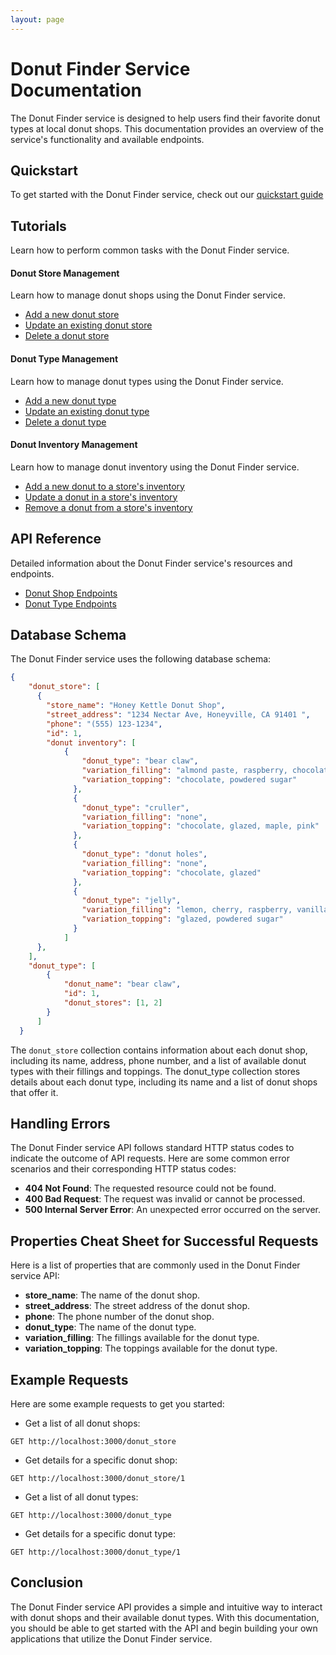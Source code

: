 ```yaml
---
layout: page
---
```


# Donut Finder Service Documentation

The Donut Finder service is designed to help users find their favorite donut types at local donut shops. This documentation provides an overview of the service's functionality and available endpoints.

## Quickstart

To get started with the Donut Finder service, check out our [quickstart guide](api/quickstart.md)

## Tutorials

Learn how to perform common tasks with the Donut Finder service.

#### Donut Store Management

Learn how to manage donut shops using the Donut Finder service.
* [Add a new donut store](tutorials/donut-store/add-new-store.md)
* [Update an existing donut store](tutorials/donut-store/update-a-store.md)
* [Delete a donut store](tutorials/donut-store/delete-store.md)

#### Donut Type Management

Learn how to manage donut types using the Donut Finder service.
* [Add a new donut type](tutorials/donut-type/add-new-donut-type.md)
* [Update an existing donut type](tutorials/donut-type/update-a-donut-type.md)
* [Delete a donut type](tutorials/donut-type/delete-a-donut-type.md)

#### Donut Inventory Management

Learn how to manage donut inventory using the Donut Finder service.
* [Add a new donut to a store's inventory](#)
* [Update a donut in a store's inventory](#)
* [Remove a donut from a store's inventory](#)

## API Reference

Detailed information about the Donut Finder service's resources and endpoints.

* [Donut Shop Endpoints](api/donut-store/index.md)
* [Donut Type Endpoints](api/donut-type/index.md)

## Database Schema
The Donut Finder service uses the following database schema:

```json
{
    "donut_store": [
      {
        "store_name": "Honey Kettle Donut Shop",
        "street_address": "1234 Nectar Ave, Honeyville, CA 91401 ",
        "phone": "(555) 123-1234",
        "id": 1,
        "donut inventory": [
            {
                "donut_type": "bear claw",
                "variation_filling": "almond paste, raspberry, chocolate, vanilla cream",
                "variation_topping": "chocolate, powdered sugar"
              },
              {
                "donut_type": "cruller",
                "variation_filling": "none",
                "variation_topping": "chocolate, glazed, maple, pink"
              },
              {
                "donut_type": "donut holes",
                "variation_filling": "none",
                "variation_topping": "chocolate, glazed"
              },
              {
                "donut_type": "jelly",
                "variation_filling": "lemon, cherry, raspberry, vanilla cream",
                "variation_topping": "glazed, powdered sugar"
              }
            ]
      },
    ],
    "donut_type": [
        {
            "donut_name": "bear claw",
            "id": 1,
            "donut_stores": [1, 2]
        }
      ]
  }
```

The `donut_store` collection contains information about each donut shop, including its name, address, phone number, and a list of available donut types with their fillings and toppings. The donut_type collection stores details about each donut type, including its name and a list of donut shops that offer it.

## Handling Errors
The Donut Finder service API follows standard HTTP status codes to indicate the outcome of API requests. Here are some common error scenarios and their corresponding HTTP status codes:
* **404 Not Found**: The requested resource could not be found.
* **400 Bad Request**: The request was invalid or cannot be processed.
* **500 Internal Server Error**: An unexpected error occurred on the server.

## Properties Cheat Sheet for Successful Requests
Here is a list of properties that are commonly used in the Donut Finder service API:
* **store_name**: The name of the donut shop.
* **street_address**: The street address of the donut shop.
* **phone**: The phone number of the donut shop.
* **donut_type**: The name of the donut type.
* **variation_filling**: The fillings available for the donut type.
* **variation_topping**: The toppings available for the donut type.

## Example Requests
Here are some example requests to get you started:
* Get a list of all donut shops:

 ```shell
 GET http://localhost:3000/donut_store
 ```

* Get details for a specific donut shop:

 ```shell
 GET http://localhost:3000/donut_store/1
 ```

* Get a list of all donut types:

 ```shell
 GET http://localhost:3000/donut_type
 ```
* Get details for a specific donut type:

 ```shell
 GET http://localhost:3000/donut_type/1
 ```
 
## Conclusion
The Donut Finder service API provides a simple and intuitive way to interact with donut shops and their available donut types. With this documentation, you should be able to get started with the API and begin building your own applications that utilize the Donut Finder service.